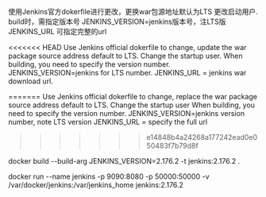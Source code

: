 使用Jenkins官方dokerfile进行更改，更换war包源地址默认为LTS
更改启动用户.
build时，需指定版本号
JENKINS_VERSION=jenkins版本号，注LTS版
JENKINS_URL 可指定完整的url

<<<<<<< HEAD
Use Jenkins official dokerfile to change, update the war package source address default to LTS. 
Change the startup user.
When building, you need to specify the version number. 
JENKINS_VERSION=jenkins for LTS number.
JENKINS_URL = jenkins war download url.

=======
Use Jenkins official dokerfile to change, replace the war package source address default to LTS.
Change the startup user
When building, you need to specify the version number.
JENKINS_VERSION=jenkins version number, note LTS version
JENKINS_URL = specify the full url
>>>>>>> e14848b4a24268a177242ead0e050483f7b79d8f

docker build --build-arg JENKINS_VERSION=2.176.2 -t jenkins:2.176.2 .

docker run --name jenkins -p 9090:8080 -p 50000:50000 -v /var/docker/jenkins:/var/jenkins_home jenkins:2.176.2
